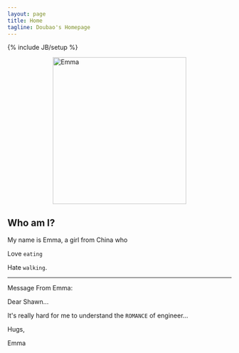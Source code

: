 ```yaml
---
layout: page
title: Home
tagline: Doubao's Homepage
---
```

{% include JB/setup %}

<img src="{{ ASSET_PATH }}/custom/images/emma_draw.png" alt="Emma" width="300" height="330" style="margin:0 auto;display:block;" />

## Who am I?

My name is Emma, a girl from China who

Love `eating`

Hate `walking`.

---

Message From Emma:

Dear Shawn...

It's really hard for me to understand the `ROMANCE` of engineer... 

Hugs,

Emma